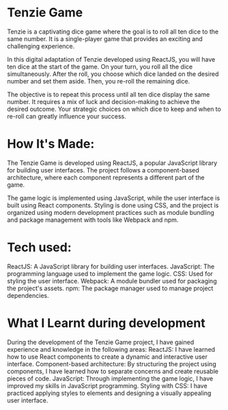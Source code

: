 # Tenzie Game 
Tenzie is a captivating dice game where the goal is to roll all ten dice to the same number. It is a single-player game that provides an exciting and challenging experience.

In this digital adaptation of Tenzie developed using ReactJS, you will have ten dice at the start of the game. On your turn, you roll all the dice simultaneously. After the roll, you choose which dice landed on the desired number and set them aside. Then, you re-roll the remaining dice.

The objective is to repeat this process until all ten dice display the same number. It requires a mix of luck and decision-making to achieve the desired outcome. Your strategic choices on which dice to keep and when to re-roll can greatly influence your success.

# How It's Made:   
The Tenzie Game is developed using ReactJS, a popular JavaScript library for building user interfaces. The project follows a component-based architecture, where each component represents a different part of the game.

The game logic is implemented using JavaScript, while the user interface is built using React components. Styling is done using CSS, and the project is organized using modern development practices such as module bundling and package management with tools like Webpack and npm.

# Tech used:
ReactJS: A JavaScript library for building user interfaces.
JavaScript: The programming language used to implement the game logic.
CSS: Used for styling the user interface.
Webpack: A module bundler used for packaging the project's assets.
npm: The package manager used to manage project dependencies.

# What I Learnt during development
During the development of the Tenzie Game project, I have gained experience and knowledge in the following areas:
ReactJS: I have learned how to use React components to create a dynamic and interactive user interface.
Component-based architecture: By structuring the project using components, I have learned how to separate concerns and create reusable pieces of code.
JavaScript: Through implementing the game logic, I have improved my skills in JavaScript programming.
Styling with CSS: I have practiced applying styles to elements and designing a visually appealing user interface.

